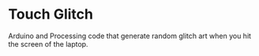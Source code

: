 # Touch Glitch
Arduino and Processing code that generate random glitch art when you hit the screen of the laptop. 
